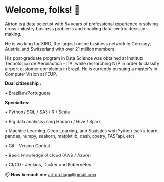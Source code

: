 # Welcome, folks! 👋

Airton is a data scientist with 5+ years of professional experience in solving cross-industry business problems and enabling data-centric decision-making. 

He is working for XING, the largest online business network in Germany, Austria, and Switzerland with over 21 million members. 

His post-graduate program in Data Science was obtained at Instituto Tecnológico de Aeronáutica - ITA, while researching NLP in order to classify airport customer complaints in Brazil. He is currently pursuing a master's in Computer Vision at FEUP.

**Dual citizenship :**

• Brazilian/Portuguese

**Specialties:**

• Python / SQL / SAS / R / Scala

• Big data analysis using Hadoop / Hive / Spark

• Machine Learning, Deep Learning, and Statistics with Python (scikit-learn, pandas, numpy, seaborn, matplotlib, dash, poetry, FASTapi, etc)

• Git - Version Control

• Basic knowledge of cloud (AWS / Azure)

• CI/CD - Jenkins, Docker and Kubernetes


📫 **How to reach me**: airton.tiago@gmail.com


<!--
**AirtonTiago/airtontiago** is a ✨ _special_ ✨ repository because its `README.md` (this file) appears on your GitHub profile.

Here are some ideas to get you started:

- 🔭 I’m currently working on ...
- 🌱 I’m currently learning ...
- 👯 I’m looking to collaborate on ...
- 🤔 I’m looking for help with ...
- 💬 Ask me about ...
- 📫 How to reach me: ...
- 😄 Pronouns: ...
- ⚡ Fun fact: ...
-->
